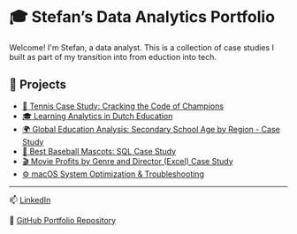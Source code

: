 # 🎓 Stefan’s Data Analytics Portfolio

Welcome! I'm Stefan, a data analyst. This is a collection of case studies I built as part of my transition into from eduction into tech. 

## 📂 Projects

- [🎾 Tennis Case Study: Cracking the Code of Champions](Tennis_Case_Study/README.md)
- [🎓 Learning Analytics in Dutch Education](Learning_Analytics_Case_Study/README.md)
- [🌍 Global Education Analysis: Secondary School Age by Region - Case Study](Global_Education_Analysis_Case_Study/README.md)
- [🐻 Best Baseball Mascots: SQL Case Study](best-baseball-mascots-case-study/README.md)
- [🎬 Movie Profits by Genre and Director (Excel) Case Study](Excel_Movie_Profits_Analysis_Case_Study/README.md)
- [⚙️ macOS System Optimization & Troubleshooting](MacOS_System_Optimization/README.md)

---

📫 [LinkedIn](https://www.linkedin.com/in/stefan-voeten-a32268b2/) 

📂 [GitHub Portfolio Repository](https://github.com/StefanDataAnalyst/Portfolio)
 
